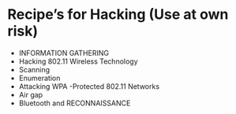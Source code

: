 # Recipe’s for Hacking (Use at own risk)

- INFORMATION GATHERING
-  Hacking 802.11 Wireless Technology
-  Scanning
-  Enumeration
-  Attacking WPA -Protected  802.11 Networks 
-  Air gap
-  Bluetooth and RECONNAISSANCE
